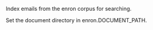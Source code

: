 Index emails from the enron corpus for searching.

Set the document directory in enron.DOCUMENT_PATH.
